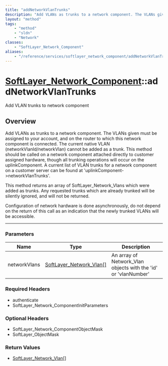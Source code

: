 ```yaml
---
title: "addNetworkVlanTrunks"
description: "Add VLANs as trunks to a network component. The VLANs given must be assigned to your account, and on the router to which... "
layout: "method"
tags:
    - "method"
    - "sldn"
    - "Network"
classes:
    - "SoftLayer_Network_Component"
aliases:
    - "/reference/services/softlayer_network_component/addNetworkVlanTrunks"
---
```

# [SoftLayer_Network_Component](/reference/services/SoftLayer_Network_Component)::addNetworkVlanTrunks


Add VLAN trunks to network component


## Overview 
Add VLANs as trunks to a network component. The VLANs given must be assigned to your account, and on the router to which this network component is connected. The current native VLAN (networkVlanId/networkVlan) cannot be added as a trunk. This method should be called on a network component attached directly to customer assigned hardware, though all trunking operations will occur on the uplinkComponent. A current list of VLAN trunks for a network component on a customer server can be found at 'uplinkComponent->networkVlanTrunks'. 

This method returns an array of SoftLayer_Network_Vlans which were added as trunks. Any requested trunks which are already trunked will be silently ignored, and will not be returned. 

Configuration of network hardware is done asynchronously, do not depend on the return of this call as an indication that the newly trunked VLANs will be accessible. 

-----

### Parameters 
|Name | Type | Description |
| --- | --- | --- |
|networkVlans| <a href='/reference/datatypes/SoftLayer_Network_Vlan'>SoftLayer_Network_Vlan[] </a>| An array of Network_Vlan objects with the 'id' or 'vlanNumber'|


### Required Headers
* authenticate
* SoftLayer_Network_ComponentInitParameters


### Optional Headers
* SoftLayer_Network_ComponentObjectMask
* SoftLayer_ObjectMask

### Return Values
* <a href='/reference/datatypes/SoftLayer_Network_Vlan'>SoftLayer_Network_Vlan[] </a>




